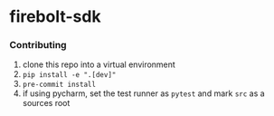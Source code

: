# firebolt-sdk

### Contributing

1. clone this repo into a virtual environment
1. `pip install -e ".[dev]"`
1. `pre-commit install`
1. if using pycharm, set the test runner as `pytest` and mark `src` as a sources root
